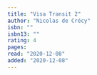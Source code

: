 ```yaml
---
title: "Visa Transit 2"
author: "Nicolas de Crécy"
isbn: ""
isbn13: ""
rating: 4
pages: 
read: "2020-12-08"
added: "2020-12-08"
---
```


